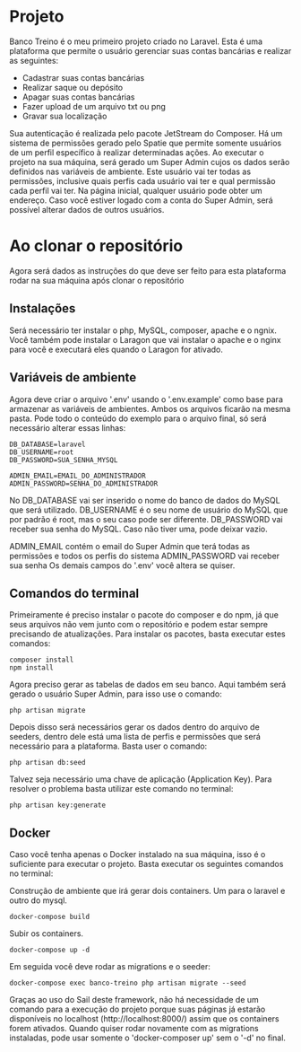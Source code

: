 # Projeto

Banco Treino é o meu primeiro projeto criado no Laravel. Esta é uma plataforma que permite o usuário gerenciar suas contas bancárias e realizar as seguintes:


- Cadastrar suas contas bancárias
- Realizar saque ou depósito
- Apagar suas contas bancárias
- Fazer upload de um arquivo txt ou png
- Gravar sua localização


Sua autenticação é realizada pelo pacote JetStream do Composer. Há um sistema de permissões gerado pelo Spatie que permite somente usuários de um perfil específico à realizar determinadas ações. Ao executar o projeto na sua máquina, será gerado um Super Admin cujos os dados serão definidos nas variáveis de ambiente. Este usuário vai ter todas as permissões, inclusive quais perfis cada usuário vai ter e qual permissão cada perfil vai ter.
Na página inicial, qualquer usuário pode obter um endereço. Caso você estiver logado com a conta do Super Admin, será possível alterar dados de outros usuários.


# Ao clonar o repositório

Agora será dados as instruções do que deve ser feito para esta plataforma rodar na sua máquina após clonar o repositório

## Instalações

Será necessário ter instalar o php, MySQL, composer, apache e o ngnix. Você também pode instalar o Laragon que vai instalar o apache e o nginx para você e executará eles quando o Laragon for ativado.

## Variáveis de ambiente

Agora deve criar o arquivo '.env' usando o '.env.example' como base para armazenar as variáveis de ambientes. Ambos os arquivos ficarão na mesma pasta. Pode todo o conteúdo do exemplo para o arquivo final, só será necessário alterar essas linhas:


```
DB_DATABASE=laravel
DB_USERNAME=root
DB_PASSWORD=SUA_SENHA_MYSQL

ADMIN_EMAIL=EMAIL_DO_ADMINISTRADOR
ADMIN_PASSWORD=SENHA_DO_ADMINISTRADOR
```


No DB_DATABASE vai ser inserido o nome do banco de dados do MySQL que será utilizado.
DB_USERNAME é o seu nome de usuário do MySQL que por padrão é root, mas o seu caso pode ser diferente.
DB_PASSWORD vai receber sua senha do MySQL. Caso não tiver uma, pode deixar vazio.


ADMIN_EMAIL contém o email do Super Admin que terá todas as permissões e todos os perfis do sistema
ADMIN_PASSWORD vai receber sua senha
Os demais campos do '.env' você altera se quiser.


## Comandos do terminal

Primeiramente é preciso instalar o pacote do composer e do npm, já que seus arquivos não vem junto com o repositório e podem estar sempre precisando de atualizações. Para instalar os pacotes, basta executar estes comandos:

```
composer install
npm install
```


Agora preciso gerar as tabelas de dados em seu banco. Aqui também será gerado o usuário Super Admin, para isso use o comando:
```
php artisan migrate
```


Depois disso será necessários gerar os dados dentro do arquivo de seeders, dentro dele está uma lista de perfis e permissões que será necessário para a plataforma. Basta user o comando:
```
php artisan db:seed
```


Talvez seja necessário uma chave de aplicação (Application Key). Para resolver o problema basta utilizar este comando no terminal:
```
php artisan key:generate
```


## Docker


Caso você tenha apenas o Docker instalado na sua máquina, isso é o suficiente para executar o projeto. Basta executar os seguintes comandos no terminal:


Construção de ambiente que irá gerar dois containers. Um para o laravel e outro do mysql.
```
docker-compose build
```


Subir os containers.
```
docker-compose up -d
```


Em seguida você deve rodar as migrations e o seeder:
```
docker-compose exec banco-treino php artisan migrate --seed
```

Graças ao uso do Sail deste framework, não há necessidade de um comando para a execução do projeto porque suas páginas já estarão disponíveis no localhost (http://localhost:8000/) assim que os containers forem ativados. Quando quiser rodar novamente com as migrations instaladas, pode usar somente o 'docker-composer up' sem o '-d' no final.